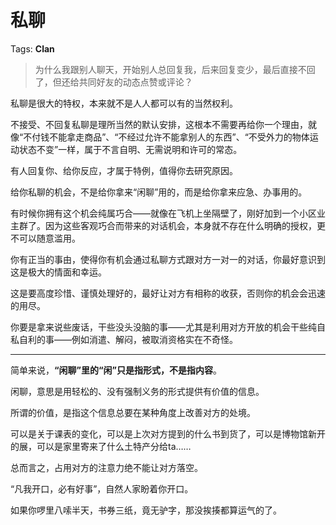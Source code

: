 # 私聊

Tags: **Clan**

> 为什么我跟别人聊天，开始别人总回复我，后来回复变少，最后直接不回了，但还给共同好友的动态点赞或评论？



私聊是很大的特权，本来就不是人人都可以有的当然权利。

不接受、不回复私聊是理所当然的默认安排，这根本不需要再给你一个理由，就像“不付钱不能拿走商品”、“不经过允许不能拿别人的东西”、“不受外力的物体运动状态不变”一样，属于不言自明、无需说明和许可的常态。

有人回复你、给你反应，才属于特例，值得你去研究原因。

给你私聊的机会，不是给你拿来“闲聊”用的，而是给你拿来应急、办事用的。

有时候你拥有这个机会纯属巧合——就像在飞机上坐隔壁了，刚好加到一个小区业主群了。因为这些客观巧合而带来的对话机会，本身就不存在什么明确的授权，更不可以随意滥用。

你有正当的事由，使得你有机会通过私聊方式跟对方一对一的对话，你最好意识到这是极大的情面和幸运。

这是要高度珍惜、谨慎处理好的，最好让对方有相称的收获，否则你的机会会迅速的用尽。

你要是拿来说些废话，干些没头没脑的事——尤其是利用对方开放的机会干些纯自私自利的事——例如消遣、解闷，被取消资格实在不奇怪。



---

简单来说，**“闲聊”里的“闲”只是指形式，不是指内容**。

闲聊，意思是用轻松的、没有强制义务的形式提供有价值的信息。

所谓的价值，是指这个信息总要在某种角度上改善对方的处境。

可以是关于课表的变化，可以是上次对方提到的什么书到货了，可以是博物馆新开的展，可以是家里寄来了什么土特产分给ta……

总而言之，占用对方的注意力绝不能让对方落空。

“凡我开口，必有好事”，自然人家盼着你开口。

如果你啰里八嗦半天，书券三纸，竟无驴字，那没挨揍都算运气的了。



